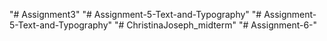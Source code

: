"# Assignment3" 
"# Assignment-5-Text-and-Typography" 
"# Assignment-5-Text-and-Typography" 
"# ChristinaJoseph_midterm" 
"# Assignment-6-" 
